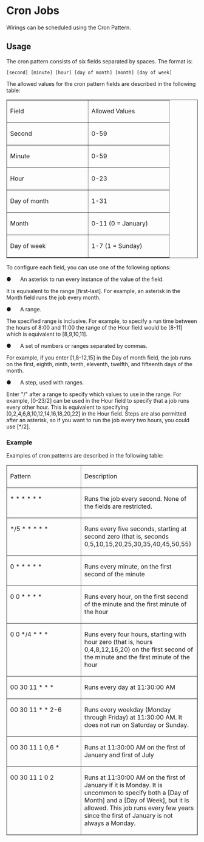 
# Cron Jobs

Wirings can be scheduled using the Cron Pattern.

## Usage

The cron pattern consists of six fields separated by spaces. The format is:

    [second] [minute] [hour] [day of month] [month] [day of week]
    
    
The allowed values for the cron pattern fields are described in the following table:

<table border="1" cellspacing="0" cellpadding="0">
	<tr>
		<td width="197" valign="top">
			<p>
				<span>Field</span>
			</p>
		</td>
		<td width="197" valign="top">
			<p>
				<span>Allowed Values</span>
			</p>
		</td>
	</tr>
	<tr>
		<td width="197" valign="top">
			<p>
				<span>Second</span>
			</p>
		</td>
		<td width="197" valign="top">
			<p>
				<span>0-59</span>
			</p>
		</td>
	</tr>
	<tr>
		<td width="197" valign="top">
			<p>
				<span>Minute</span>
			</p>
		</td>
		<td width="197" valign="top">
			<p>
				<span>0-59</span>
			</p>
		</td>
	</tr>
	<tr>
		<td width="197" valign="top">
			<p>
				<span>Hour</span>
			</p>
		</td>
		<td width="197" valign="top">
			<p>
				<span>0-23</span>
			</p>
		</td>
	</tr>
	<tr>
		<td width="197" valign="top">
			<p>
				<span>Day of month</span>
			</p>
		</td>
		<td width="197" valign="top">
			<p>
				<span>1-31</span>
			</p>
		</td>
	</tr>
	<tr>
		<td width="197" valign="top">
			<p>
				<span>Month</span>
			</p>
		</td>
		<td width="197" valign="top">
			<p>
				<span>0-11 (0 = January)</span>
			</p>
		</td>
	</tr>
	<tr style='mso-yfti-irow:6;mso-yfti-lastrow:yes'>
		<td width="197" valign="top">
			<p>
				<span>Day of week</span>
			</p>
		</td>
		<td width="197" valign="top">
			<p>
				<span>1-7 (1 = Sunday)</span>
			</p>
		</td>
	</tr>
</table>
<p>
	<span>To configure each field, you can use one of the following options:</span>
</p>
<p>
	<span><span>●<span>&nbsp;&nbsp;&nbsp;&nbsp;&nbsp;</span></span></span> <span>An asterisk to run every instance of the value of the field.</span>
</p>
<p>
	<span>It is equivalent to the range [first-last]. For example, an asterisk in the <span class="Object">Month</span> field runs the job every month.</span>
</p>
<p>
	<span><span>●<span>&nbsp;&nbsp;&nbsp;&nbsp;&nbsp;</span></span></span> <span>A range.</span>
</p>
<p>
	<span>The specified range is inclusive. For example, to specify a run time between the hours of</span> <span>8:00</span> <span>and</span> <span>11:00</span> <span style='mso-ansi-language: EN-US'>the range of the <span class="Object">Hour</span> field would be [8-11] which is equivalent to [8,9,10,11].</span>
</p>
<p>
	<span><span>●<span>&nbsp;&nbsp;&nbsp;&nbsp;&nbsp;</span></span></span> <span>A set of numbers or ranges separated by commas.</span>
</p>
<p>
	<span>For example, if you enter [1,8-12,15] in the <span class="Object">Day of month</span> field, the job runs on the first, eighth, ninth, tenth, eleventh, twelfth, and fifteenth days of the month.</span>
</p>
<p>
	<span><span>●<span>&nbsp;&nbsp;&nbsp;&nbsp;&nbsp;</span></span></span> <span>A step, used with ranges.</span>
</p>
<p>
	<span>Enter "/" after a range to specify which values to use in the range. For example, [0-23/2] can be used in the <span class="Object">Hour</span> field to specify that a job runs every other hour. This is equivalent to specifying [0,2,4,6,8,10,12,14,16,18,20,22] in the <span class="Object">Hour</span> field. Steps are also permitted after an asterisk, so if you want to run the job every two hours, you could use [*/2].</span>
</p>
<h3>
	<span>Example</span>
</h3>
<p>
	<span>Examples of cron patterns are described in the following table:</span>
</p>
<table border="1" cellspacing="0" cellpadding="0">
	<tr>
		<td width="295" valign="top">
			<p>
				<span>Pattern</span>
			</p>
		</td>
		<td width="295" valign="top">
			<p>
				<span>Description</span>
			</p>
		</td>
	</tr>
	<tr>
		<td width="295" valign="top">
			<p>
				<span>* * * * * *</span>
			</p>
		</td>
		<td width="295" valign="top">
			<p>
				<span>Runs the job every second. None of the fields are restricted.</span>
			</p>
		</td>
	</tr>
	<tr>
		<td width="295" valign="top">
			<p>
				<span>*/5 * * * * *</span>
			</p>
		</td>
		<td width="295" valign="top">
			<p>
				<span>Runs every five seconds, starting at second zero (that is, seconds 0,5,10,15,20,25,30,35,40,45,50,55)</span>
			</p>
		</td>
	</tr>
	<tr style='mso-yfti-irow:3;page-break-inside:avoid'>
		<td width="295" valign="top">
			<p>
				<span>0 * * * * *</span>
			</p>
		</td>
		<td width="295" valign="top">
			<p>
				<span>Runs every minute, on the first second of the minute</span>
			</p>
		</td>
	</tr>
	<tr style='mso-yfti-irow:4;page-break-inside:avoid'>
		<td width="295" valign="top">
			<p>
				<span>0 0 * * * *</span>
			</p>
		</td>
		<td width="295" valign="top">
			<p>
				<span>Runs every hour, on the first second of the minute and the first minute of the hour</span>
			</p>
		</td>
	</tr>
	<tr style='mso-yfti-irow:5;page-break-inside:avoid'>
		<td width="295" valign="top">
			<p>
				<span>0 0 */4 * * *</span>
			</p>
		</td>
		<td width="295" valign="top">
			<p>
				<span>Runs every four hours, starting with hour zero (that is, hours 0,4,8,12,16,20) on the first second of the minute and the first minute of the hour</span>
			</p>
		</td>
	</tr>
	<tr>
		<td width="295" valign="top">
			<p>
				<span>00 30 11 * * *</span>
			</p>
		</td>
		<td width="295" valign="top">
			<p>
				<span>Runs every day at</span> <span>11:30:00 AM</span>
			</p>
		</td>
	</tr>
	<tr>
		<td width="295" valign="top">
			<p>
				<span>00 30 11 * * 2-6</span>
			</p>
		</td>
		<td width="295" valign="top">
			<p>
				<span>Runs every weekday (Monday through Friday) at</span> <span>11:30:00 AM</span><span>. It does not run on Saturday or Sunday.</span>
			</p>
		</td>
	</tr>
	<tr>
		<td width="295" valign="top">
			<p>
				<span>00 30 11 1 0,6 *</span>
			</p>
		</td>
		<td width="295" valign="top">
			<p>
				<span>Runs at</span> <span>11:30:00 AM</span> <span>on the first of January and first of July</span>
			</p>
		</td>
	</tr>
	<tr>
		<td width="295" valign="top">
			<p>
				<span>00 30 11 1 0 2</span>
			</p>
		</td>
		<td width="295" valign="top">
			<p>
				<span>Runs at</span> <span>11:30:00 AM</span> <span>on the first of January if it is Monday. It is uncommon to specify both a [Day of Month] and a [Day of Week], but it is allowed. This job runs every few years since the first of January is not always a Monday.</span>
			</p>
		</td>
	</tr>
</table>
